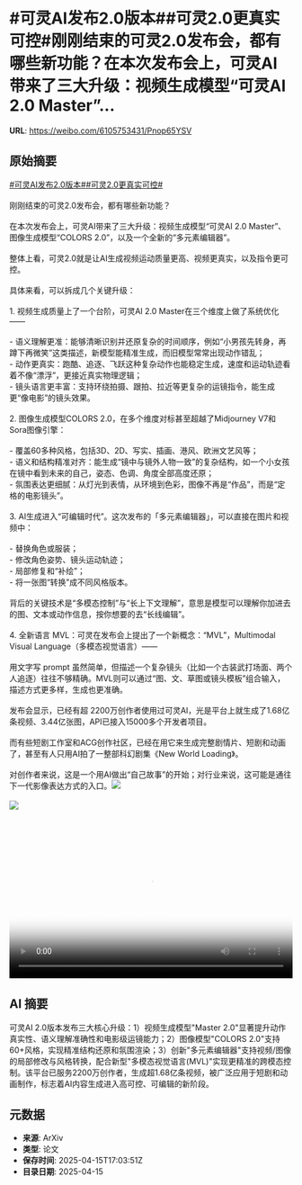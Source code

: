 # #可灵AI发布2.0版本##可灵2.0更真实可控#刚刚结束的可灵2.0发布会，都有哪些新功能？在本次发布会上，可灵AI带来了三大升级：视频生成模型“可灵AI 2.0 Master”...

**URL**: https://weibo.com/6105753431/Pnop65YSV

## 原始摘要

<a href="https://m.weibo.cn/search?containerid=231522type%3D1%26t%3D10%26q%3D%23%E5%8F%AF%E7%81%B5AI%E5%8F%91%E5%B8%832.0%E7%89%88%E6%9C%AC%23&amp;extparam=%23%E5%8F%AF%E7%81%B5AI%E5%8F%91%E5%B8%832.0%E7%89%88%E6%9C%AC%23" data-hide=""><span class="surl-text">#可灵AI发布2.0版本#</span></a><a href="https://m.weibo.cn/search?containerid=231522type%3D1%26t%3D10%26q%3D%23%E5%8F%AF%E7%81%B52.0%E6%9B%B4%E7%9C%9F%E5%AE%9E%E5%8F%AF%E6%8E%A7%23&amp;extparam=%23%E5%8F%AF%E7%81%B52.0%E6%9B%B4%E7%9C%9F%E5%AE%9E%E5%8F%AF%E6%8E%A7%23" data-hide=""><span class="surl-text">#可灵2.0更真实可控#</span></a><br><br>刚刚结束的可灵2.0发布会，都有哪些新功能？<br><br>在本次发布会上，可灵AI带来了三大升级：视频生成模型“可灵AI 2.0 Master”、图像生成模型“COLORS 2.0”，以及一个全新的“多元素编辑器”。<br><br>整体上看，可灵2.0就是让AI生成视频运动质量更高、视频更真实，以及指令更可控。<br><br>具体来看，可以拆成几个关键升级：<br><br>1. 视频生成质量上了一个台阶，可灵AI 2.0 Master在三个维度上做了系统优化——<br><br>- 语义理解更准：能够清晰识别并还原复杂的时间顺序，例如“小男孩先转身，再蹲下再微笑”这类描述，新模型能精准生成，而旧模型常常出现动作错乱；<br>- 动作更真实：跑酷、追逐、飞跃这种复杂动作也能稳定生成，速度和运动轨迹看着不像“漂浮”，更接近真实物理逻辑；<br>- 镜头语言更丰富：支持环绕拍摄、跟拍、拉近等更复杂的运镜指令，能生成更“像电影”的镜头效果。<br><br>2. 图像生成模型COLORS 2.0，在多个维度对标甚至超越了Midjourney V7和Sora图像引擎：<br><br>- 覆盖60多种风格，包括3D、2D、写实、插画、港风、欧洲文艺风等；<br>- 语义和结构精准对齐：能生成“镜中与镜外人物一致”的复杂结构，如一个小女孩在镜中看到未来的自己，姿态、色调、角度全部高度还原；<br>- 氛围表达更细腻：从灯光到表情，从环境到色彩，图像不再是“作品”，而是“定格的电影镜头”。<br><br>3. AI生成进入“可编辑时代”。这次发布的「多元素编辑器」，可以直接在图片和视频中：<br><br>- 替换角色或服装；<br>- 修改角色姿势、镜头运动轨迹；<br>- 局部修复和“补绘”；<br>- 将一张图“转换”成不同风格版本。<br><br>背后的关键技术是“多模态控制”与“长上下文理解”，意思是模型可以理解你加进去的图、文本或动作信息，按你想要的去“长线编辑”。<br><br>4. 全新语言 MVL：可灵在发布会上提出了一个新概念：“MVL”，Multimodal Visual Language（多模态视觉语言）——<br><br>用文字写 prompt 虽然简单，但描述一个复杂镜头（比如一个古装武打场面、两个人追逐）往往不够精确。MVL则可以通过“图、文、草图或镜头模板”组合输入，描述方式更多样，生成也更准确。<br><br>发布会显示，已经有超 2200万创作者使用过可灵AI，光是平台上就生成了1.68亿条视频、3.44亿张图，API已接入15000多个开发者项目。<br><br>而有些短剧工作室和ACG创作社区，已经在用它来生成完整剧情片、短剧和动画了，甚至有人只用AI拍了一整部科幻剧集《New World Loading》。<br><br>对创作者来说，这是一个用AI做出“自己故事”的开始；对行业来说，这可能是通往下一代影像表达方式的入口。<img style="" src="https://tvax2.sinaimg.cn/large/006Fd7o3ly1i0hmn16yjhj31hc0u0mxo.jpg" referrerpolicy="no-referrer"><br><br><img style="" src="https://tvax3.sinaimg.cn/large/006Fd7o3ly1i0hmn00laqj31hc0u0abo.jpg" referrerpolicy="no-referrer"><br><br><br clear="both"><div style="clear: both"></div><video controls="controls" poster="https://tvax1.sinaimg.cn/orj480/006Fd7o3ly1i0hmn0pmxpj31hc0u00uk.jpg" style="width: 100%"><source src="https://f.video.weibocdn.com/o0/Bm3ghMj9lx08nuGkscQo01041201IgoK0E010.mp4?label=mp4_720p&amp;template=1280x720.25.0&amp;ori=0&amp;ps=1CwnkDw1GXwCQx&amp;Expires=1744740196&amp;ssig=YXZ6z4yoBA&amp;KID=unistore,video"><source src="https://f.video.weibocdn.com/o0/oUUxSDaHlx08nuGiTCDu01041200XdTh0E010.mp4?label=mp4_hd&amp;template=852x480.25.0&amp;ori=0&amp;ps=1CwnkDw1GXwCQx&amp;Expires=1744740196&amp;ssig=UpK0kmjceq&amp;KID=unistore,video"><source src="https://f.video.weibocdn.com/o0/tEYUVyAtlx08nuGiJQIw01041200CtV20E010.mp4?label=mp4_ld&amp;template=640x360.25.0&amp;ori=0&amp;ps=1CwnkDw1GXwCQx&amp;Expires=1744740196&amp;ssig=FLqnhag718&amp;KID=unistore,video"><p>视频无法显示，请前往<a href="https://video.weibo.com/show?fid=1034%3A5155748192387136" target="_blank" rel="noopener noreferrer">微博视频</a>观看。</p></video>

## AI 摘要

可灵AI 2.0版本发布三大核心升级：1）视频生成模型"Master 2.0"显著提升动作真实性、语义理解准确性和电影级运镜能力；2）图像模型"COLORS 2.0"支持60+风格，实现精准结构还原和氛围渲染；3）创新"多元素编辑器"支持视频/图像的局部修改与风格转换，配合新型"多模态视觉语言(MVL)"实现更精准的跨模态控制。该平台已服务2200万创作者，生成超1.68亿条视频，被广泛应用于短剧和动画制作，标志着AI内容生成进入高可控、可编辑的新阶段。

## 元数据

- **来源**: ArXiv
- **类型**: 论文
- **保存时间**: 2025-04-15T17:03:51Z
- **目录日期**: 2025-04-15
